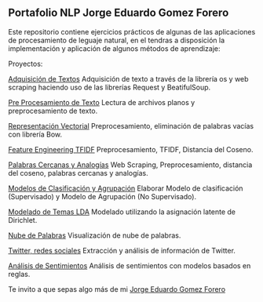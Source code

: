 ##  Portafolio NLP Jorge Eduardo Gomez Forero

Este repositorio contiene ejercicios prácticos de algunas de las aplicaciones de procesamiento de leguaje natural, en el tendras a disposición la implementación y aplicación de algunos métodos de aprendizaje:

Proyectos:

[Adquisición de Textos]( https://github.com/JorgeEduardoGomezForero/Portafolio-NLP/blob/main/01_Adquisici%C3%B3n_de_textos.ipynb) Adquisición de texto a través de la librería  os y web scraping haciendo uso de las librerías  Request y BeatifulSoup.

[Pre Procesamiento de Texto](https://github.com/JorgeEduardoGomezForero/Portafolio-NLP/blob/main/02_Pre_Procesamiento_de_Textos.ipynb) Lectura de archivos planos y preprocesamiento de texto.

[Representación Vectorial](https://github.com/JorgeEduardoGomezForero/Portafolio-NLP/blob/main/03_Representaci%C3%B3n_Vectorial.ipynb) Preprocesamiento, eliminación de palabras vacías con librería Bow.

[Feature Engineering TFIDF](https://github.com/JorgeEduardoGomezForero/Portafolio-NLP/blob/main/04_Feature_Engineering_TF_IDF%20.ipynb) Preprocesamiento, TFIDF, Distancia del Coseno.

[Palabras Cercanas y Analogías](https://github.com/JorgeEduardoGomezForero/Portafolio-NLP/blob/main/05_Web_Scraping_y_PCA.ipynb) Web Scraping, Preprocesamiento, distancia del coseno, palabras cercanas y analogías.

[Modelos de Clasificación y Agrupación](https://github.com/JorgeEduardoGomezForero/Portafolio-NLP/blob/main/06_Modelos_Clasificaci%C3%B3n_Agrupaci%C3%B3n.ipynb) Elaborar Modelo de clasificación (Supervisado) y Modelo de Agrupación (No Supervisado).

[Modelado de  Temas LDA](https://github.com/JorgeEduardoGomezForero/Portafolio-NLP/blob/main/07_Modelado_Temas_LDA.ipynb) Modelado utilizando la asignación latente de Dirichlet.

[Nube de Palabras](https://github.com/JorgeEduardoGomezForero/Portafolio-NLP/blob/main/08_Nube_Palabras.ipynb) Visualización de nube de palabras.

[Twitter, redes sociales](https://github.com/JorgeEduardoGomezForero/Portafolio-NLP/blob/main/09_Redes_Twitter.ipynb) Extracción y análisis de información de Twitter.

[Análisis de Sentimientos](https://github.com/JorgeEduardoGomezForero/Portafolio-NLP/blob/main/10_An%C3%A1lisis_Sentimientos.ipynb) Análisis de sentimientos con modelos basados en reglas.

Te invito a que sepas algo más de mi [Jorge Eduardo Gomez Forero](https://www.linkedin.com/in/jorge-eduardo-gomez-forero )

